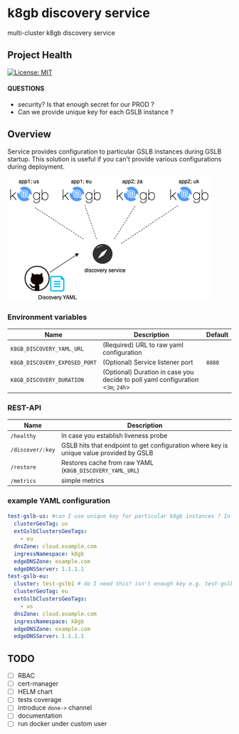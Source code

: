 # k8gb discovery service

multi-cluster k8gb discovery service

## Project Health

[![License: MIT](https://img.shields.io/badge/License-MIT-yellow.svg)](https://opensource.org/licenses/MIT)

#### QUESTIONS
 - security? Is that enough secret for our PROD ? 
 - Can we provide unique key for each GSLB instance ? 

## Overview
Service provides configuration to particular GSLB instances during GSLB startup.
This solution is useful if you can't provide various configurations during deployment. 

![](https://github.com/kuritka/trash/blob/master/k8gb-discovery-service.png?raw=true)

### Environment variables

| Name | Description | Default |
| --- | --- | --- |
| `K8GB_DISCOVERY_YAML_URL` | (Required) URL to raw yaml configuration | |
| `K8GB_DISCOVERY_EXPOSED_PORT` | (Optional) Service listener port | `8080` |
| `K8GB_DISCOVERY_DURATION` | (Optional) Duration in case you decide to poll yaml configuration <`3m`; `24h`> |  |


### REST-API

| Name | Description |
| --- | --- |
| `/healthy` | In case you establish liveness probe |
| `/discover/:key` | GSLB hits that endpoint to get configuration where key is unique value provided by GSLB |
| `/restore` | Restores cache from raw YAML (`K8GB_DISCOVERY_YAML_URL`) |
| `/metrics` | simple metrics |

### example YAML configuration
```yaml
test-gslb-us: #can I use unique key for particular k8gb instances ? In the worst case I can combine <cluster>:<namespace>:<instance>
  clusterGeoTag: us
  extGslbClustersGeoTags:
    - eu
  dnsZone: cloud.example.com
  ingressNamespace: k8gb
  edgeDNSZone: example.com
  edgeDNSServer: 1.1.1.1
test-gslb-eu:
  cluster: test-gslb1 # do I need this? isn't enough key e.g. test-gslb-eu
  clusterGeoTag: eu
  extGslbClustersGeoTags:
    - us
  dnsZone: cloud.example.com
  ingressNamespace: k8gb
  edgeDNSZone: example.com
  edgeDNSServer: 1.1.1.1
```


## TODO
 - [ ] RBAC
 - [ ] cert-manager
 - [ ] HELM chart 
 - [ ] tests coverage
 - [ ] introduce `done->` channel
 - [ ] documentation
 - [ ] run docker under custom user
